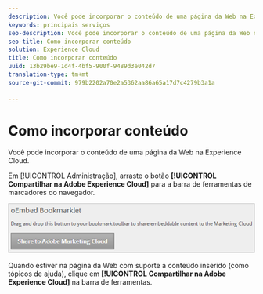 ```yaml
---
description: Você pode incorporar o conteúdo de uma página da Web na Experience Cloud.
keywords: principais serviços
seo-description: Você pode incorporar o conteúdo de uma página da Web na Experience Cloud.
seo-title: Como incorporar conteúdo
solution: Experience Cloud
title: Como incorporar conteúdo
uuid: 13b29be9-1d4f-4bf5-900f-9489d3e042d7
translation-type: tm+mt
source-git-commit: 979b2202a70e2a5362aa86a65a17d7c4279b3a1a

---
```



# Como incorporar conteúdo

Você pode incorporar o conteúdo de uma página da Web na Experience Cloud.

Em [!UICONTROL Administração], arraste o botão **[!UICONTROL Compartilhar na Adobe Experience Cloud]** para a barra de ferramentas de marcadores do navegador.

![](assets/oembed.png)

Quando estiver na página da Web com suporte a conteúdo inserido (como tópicos de ajuda), clique em **[!UICONTROL Compartilhar na Adobe Experience Cloud]** na barra de ferramentas.
